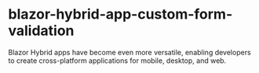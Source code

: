 # blazor-hybrid-app-custom-form-validation
Blazor Hybrid apps have become even more versatile, enabling developers to create cross-platform applications for mobile, desktop, and web.
